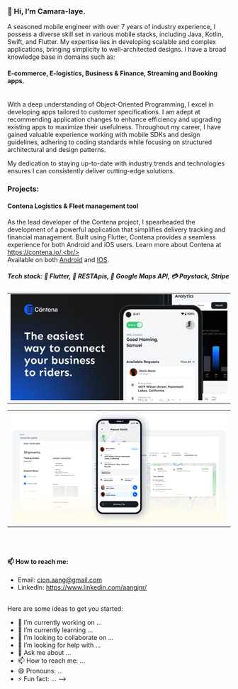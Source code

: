<!---
AangJnr/AangJnr is a ✨ special ✨ repository because its `README.md` (this file) appears on your GitHub profile.
You can click the Preview link to take a look at your changes.
--->



### 👋 Hi, I’m Camara-laye.

A seasoned mobile engineer with over 7 years of industry experience, I possess a diverse skill set in various mobile stacks, including Java, Kotlin, Swift, and Flutter. My expertise lies in developing scalable and complex applications, bringing simplicity to well-architected designs. I have a broad knowledge base in domains such as:
#### E-commerce, E-logistics, Business & Finance, Streaming and Booking apps.
<br/>
With a deep understanding of Object-Oriented Programming, I excel in developing apps tailored to customer specifications. I am adept at recommending application changes to enhance efficiency and upgrading existing apps to maximize their usefulness. Throughout my career, I have gained valuable experience working with mobile SDKs and design guidelines, adhering to coding standards while focusing on structured architectural and design patterns.

My dedication to staying up-to-date with industry trends and technologies ensures I can consistently deliver cutting-edge solutions.


### Projects:
#### Contena Logistics & Fleet management tool
As the lead developer of the Contena project, I spearheaded the development of a powerful application that simplifies delivery tracking and financial management. Built using Flutter, Contena provides a seamless experience for both Android and iOS users. Learn more about Contena at https://contena.io/.<br/><br/>
Available on both [Android](https://play.google.com/store/apps/details?id=com.es.contena_driver_app) and [IOS](https://apps.apple.com/om/app/contena-driver-app/id1645073138).

##### Tech stack: 🩵 Flutter, 🔗 RESTApis, 📍 Google Maps API, 💳 Paystack, Stripe 

<div style="text-align: center"><table><tr>
  <td style="text-align: center">
  <a href="https://raw.githubusercontent.com/AangJnr/AangJnr/main/resources/contena_header_2.jpg">
    <img src="https://raw.githubusercontent.com/AangJnr/AangJnr/main/resources/contena_header_2.jpg"/></a>
</td>
   
</tr></table>
 <table><tr>
 <td style="text-align: center">
  <a href="https://raw.githubusercontent.com/AangJnr/AangJnr/main/resources/contena_header.png">
    <img src="https://raw.githubusercontent.com/AangJnr/AangJnr/main/resources/contena_header.png"/></a>
</td>
  </td>
</tr></table></div>
<br/><br/>

#### 📫 How to reach me:

  - Email: cion.aang@gmail.com
  - Linkedln: https://www.linkedin.com/aangjnr/
<br/><br/>


Here are some ideas to get you started:

- 🔭 I’m currently working on ...
- 🌱 I’m currently learning ...
- 👯 I’m looking to collaborate on ...
- 🤔 I’m looking for help with ...
- 💬 Ask me about ...
- 📫 How to reach me: ...
- 😄 Pronouns: ...
- ⚡ Fun fact: ...
-->
